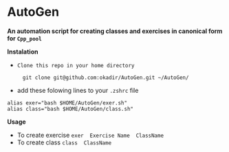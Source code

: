 # AutoGen


**An automation script for creating classes and exercises in canonical form for `Cpp_pool`**



**Instalation**

- `Clone this repo in your home directory`

```shell
	 git clone git@github.com:okadir/AutoGen.git ~/AutoGen/
```
- add these folowing lines to your `.zshrc` file

```shell
alias exer="bash $HOME/AutoGen/exer.sh"
alias class="bash $HOME/AutoGen/class.sh"
```

**Usage**

-  To create exercise `exer  Exercise Name  ClassName`
-  To create class `class  ClassName`
